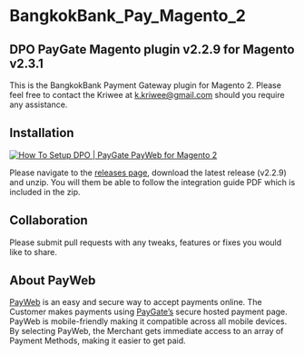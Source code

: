 # BangkokBank_Pay_Magento_2
## DPO PayGate Magento plugin v2.2.9 for Magento v2.3.1

This is the BangkokBank Payment Gateway plugin for Magento 2. Please feel free to contact the Kriwee at k.kriwee@gmail.com should you require any assistance.

## Installation
[![How To Setup DPO | PayGate PayWeb for Magento 2](https://www.appinlet.com/wp-content/uploads/2018/09/Magento-2-Integration.jpg)](https://www.youtube.com/watch?v=JtDTm49cWmU "How To Setup DPO | PayGate PayWeb for Magento 2")

Please navigate to the [releases page](https://github.com/PayGate/PayWeb_Magento_2/releases), download the latest release (v2.2.9) and unzip. You will them be able to follow the integration guide PDF which is included in the zip.

## Collaboration

Please submit pull requests with any tweaks, features or fixes you would like to share.

## About PayWeb

[PayWeb](https://www.paygate.co.za/paygate-products/payweb/) is an easy and secure way to accept payments online. The Customer makes payments using [PayGate’s](https://www.paygate.co.za/) secure hosted payment page. PayWeb is mobile-friendly making it compatible across all mobile devices. By selecting PayWeb, the Merchant gets immediate access to an array of Payment Methods, making it easier to get paid.
